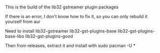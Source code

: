 This is the build of the lib32 gstreamer plugin packages

If there is an error, I don't know how to fix it, so you can only rebuild it yourself from aur

Need to install lib32-gstreamer lib32-gst-plugins-base lib32-gst-plugins-base-libs lib32-gst-plugins-good

Then from releases, extract it and install with sudo pacman -U *
